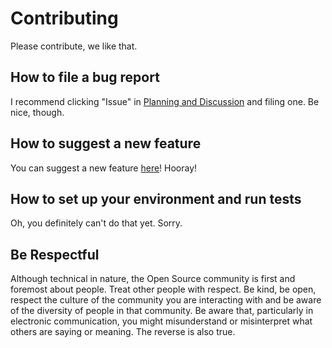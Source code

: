 # Contributing

Please contribute, we like that.

## How to file a bug report

I recommend clicking "Issue" in [Planning and Discussion](https://github.com/aquarists-labs/planning-and-discussion/issues) and filing one. Be nice, though.

## How to suggest a new feature

You can suggest a new feature [here](https://github.com/aquarists-labs/planning-and-discussion/issues)! Hooray!

## How to set up your environment and run tests

Oh, you definitely can't do that yet. Sorry.

## Be Respectful

Although technical in nature, the Open Source community is first and foremost
about people. Treat other people with respect. Be kind, be open, respect the
culture of the community you are interacting with and be aware of the diversity
of people in that community. Be aware that, particularly in electronic communication,
you might misunderstand or misinterpret what others are saying or meaning. The
reverse is also true.
